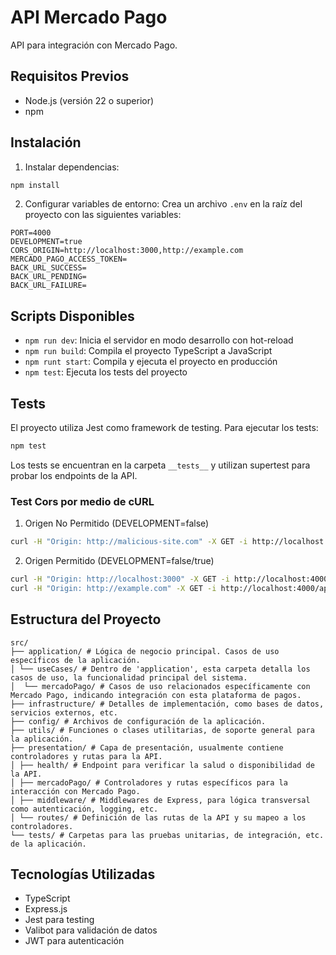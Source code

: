# API Mercado Pago

API para integración con Mercado Pago.

## Requisitos Previos

- Node.js (versión 22 o superior)
- npm

## Instalación

1. Instalar dependencias:

```bash
npm install
```

2. Configurar variables de entorno:
   Crea un archivo `.env` en la raíz del proyecto con las siguientes variables:

```env
PORT=4000
DEVELOPMENT=true
CORS_ORIGIN=http://localhost:3000,http://example.com
MERCADO_PAGO_ACCESS_TOKEN=
BACK_URL_SUCCESS=
BACK_URL_PENDING=
BACK_URL_FAILURE=
```

## Scripts Disponibles

- `npm run dev`: Inicia el servidor en modo desarrollo con hot-reload
- `npm run build`: Compila el proyecto TypeScript a JavaScript
- `npm runt start`: Compila y ejecuta el proyecto en producción
- `npm test`: Ejecuta los tests del proyecto

## Tests

El proyecto utiliza Jest como framework de testing. Para ejecutar los tests:

```bash
npm test
```

Los tests se encuentran en la carpeta `__tests__` y utilizan supertest para probar los endpoints de la API.

### Test Cors por medio de cURL

1. Origen No Permitido (DEVELOPMENT=false)

```bash
curl -H "Origin: http://malicious-site.com" -X GET -i http://localhost:4000/api/v1/health
```

2. Origen Permitido (DEVELOPMENT=false/true)

```bash
curl -H "Origin: http://localhost:3000" -X GET -i http://localhost:4000/api/v1/health
curl -H "Origin: http://example.com" -X GET -i http://localhost:4000/api/v1/health
```

## Estructura del Proyecto

```
src/
├── application/ # Lógica de negocio principal. Casos de uso específicos de la aplicación.
│ └── useCases/ # Dentro de 'application', esta carpeta detalla los casos de uso, la funcionalidad principal del sistema.
│  └── mercadoPago/ # Casos de uso relacionados específicamente con Mercado Pago, indicando integración con esta plataforma de pagos.
├── infrastructure/ # Detalles de implementación, como bases de datos, servicios externos, etc.
├── config/ # Archivos de configuración de la aplicación.
├── utils/ # Funciones o clases utilitarias, de soporte general para la aplicación.
├── presentation/ # Capa de presentación, usualmente contiene controladores y rutas para la API.
│ ├── health/ # Endpoint para verificar la salud o disponibilidad de la API.
│ ├── mercadoPago/ # Controladores y rutas específicos para la interacción con Mercado Pago.
│ ├── middleware/ # Middlewares de Express, para lógica transversal como autenticación, logging, etc.
│ └── routes/ # Definición de las rutas de la API y su mapeo a los controladores.
└── tests/ # Carpetas para las pruebas unitarias, de integración, etc. de la aplicación.

```

## Tecnologías Utilizadas

- TypeScript
- Express.js
- Jest para testing
- Valibot para validación de datos
- JWT para autenticación
